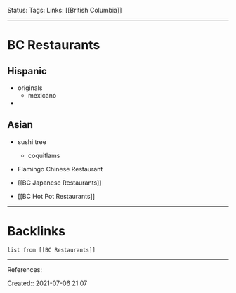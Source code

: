 Status: 
Tags: 
Links: [[British Columbia]]
___
# BC Restaurants
## Hispanic
- originals
	- mexicano
- 
## Asian
- sushi tree
	- coquitlams

- Flamingo Chinese Restaurant
- [[BC Japanese Restaurants]]
- [[BC Hot Pot Restaurants]]
___
# Backlinks
```dataview
list from [[BC Restaurants]]
```
___
References: 

Created:: 2021-07-06 21:07
